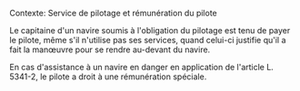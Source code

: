 Contexte: Service de pilotage et rémunération du pilote

Le capitaine d'un navire soumis à l'obligation du pilotage est tenu de payer le pilote, même s'il n'utilise pas ses services, quand celui-ci justifie qu'il a fait la manœuvre pour se rendre au-devant du navire.

En cas d'assistance à un navire en danger en application de l'article L. 5341-2, le pilote a droit à une rémunération spéciale.